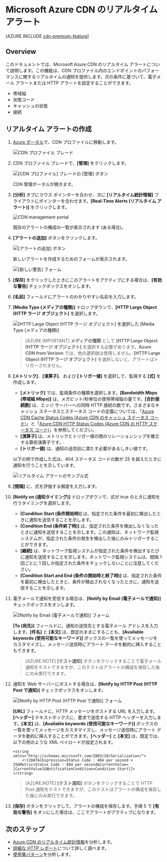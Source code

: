 <properties
	pageTitle="Azure CDN のリアルタイム アラート | Microsoft Azure"
	description="Microsoft Azure CDN のリアルタイム アラート。リアルタイム アラートは、CDN プロファイル内のエンドポイントのパフォーマンスに関する通知を提供します。"
	services="cdn"
	documentationCenter=""
	authors="camsoper"
	manager="erikre"
	editor=""/>

<tags
	ms.service="cdn"
	ms.workload="tbd"
	ms.tgt_pltfrm="na"
	ms.devlang="na"
	ms.topic="article"
	ms.date="07/12/2016"
	ms.author="casoper"/>

# Microsoft Azure CDN のリアルタイム アラート

[AZURE.INCLUDE [cdn-premium-feature](../../includes/cdn-premium-feature.md)]


## Overview

このドキュメントでは、Microsoft Azure CDN のリアルタイム アラートについて説明します。この機能は、CDN プロファイル内のエンドポイントのパフォーマンスに関するリアルタイムの通知を提供します。次の条件に基づいて、電子メール アラートまたは HTTP アラートを設定することができます。

* 帯域幅
* 状態コード
* キャッシュの状態
* 接続

## リアルタイム アラートの作成

1. [Azure ポータル](https://portal.azure.com)で、CDN プロファイルに移動します。

	![CDN プロファイル ブレード](./media/cdn-real-time-alerts/cdn-profile-blade.png)

2. CDN プロファイル ブレードで、**[管理]** をクリックします。

	![[CDN プロファイル] ブレードの [管理] ボタン](./media/cdn-real-time-alerts/cdn-manage-btn.png)

	CDN 管理ポータルが開きます。

3. **[分析]** タブにマウス ポインターを合わせ、次に **[リアルタイム統計情報]** フライアウトにポインターを合わせます。**[Real-Time Alerts (リアルタイム アラート)]** をクリックします。

	![CDN management portal](./media/cdn-real-time-alerts/cdn-premium-portal.png)

	既存のアラートの構成の一覧が表示されます (ある場合)。

4. **[アラートの追加]** ボタンをクリックします。

	![[アラートの追加] ボタン](./media/cdn-real-time-alerts/cdn-add-alert.png)

	新しいアラートを作成するためのフォームが表示されます。

	![[新しい警告] フォーム](./media/cdn-real-time-alerts/cdn-new-alert.png)

5. **[保存]** をクリックしたときにこのアラートをアクティブにする場合は、**[有効な警告]** チェックボックスをオンします。

6. **[名前]** フィールドにアラートのわかりやすい名前を入力します。

7. **[Media Type (メディアの種類)]** ドロップダウンで、**[HTTP Large Object (HTTP ラージ オブジェクト]** を選択します。

	![[HTTP Large Object (HTTP ラージ オブジェクト] を選択した [Media Type (メディアの種類)]](./media/cdn-real-time-alerts/cdn-http-large.png)

	> [AZURE.IMPORTANT] **メディアの種類** として **[HTTP Large Object (HTTP ラージ オブジェクト]** を選択する必要があります。**Azure CDN from Verizon** では、他の選択肢は使用しません。**[HTTP Large Object (HTTP ラージ オブジェクト]** を選択しないと、アラートはトリガーされません。

8. **[メトリック]**、**[演算子]**、および **[トリガー値]** を選択して、監視する **[式]** を作成します。

	- **[メトリック]** では、監視条件の種類を選択します。**[Bandwidth Mbps (帯域幅 Mbps)]** は、メガビット/秒単位の使用帯域幅の量です。**[合計接続数]** は、エッジ サーバーへの同時 HTTP 接続の数です。さまざまなキャッシュ ステータスとステータス コードの定義については、「[Azure CDN Cache Status Codes (Azure CDN のキャッシュ ステータス コード)](https://msdn.microsoft.com/library/mt759237.aspx)」と「[Azure CDN HTTP Status Codes (Azure CDN の HTTP ステータス コード)](https://msdn.microsoft.com/library/mt759238.aspx)」を参照してください。
	- **[演算子]** は、メトリックとトリガー値の間のリレーションシップを確立する算術演算子です。
	- **[トリガー値]** は、通知の送信前に満たす必要があるしきい値です。

	以下の例で作成した式は、404 ステータス コードの数が 25 を超えたときに通知を行うことを示しています。

	![リアルタイム アラートのサンプル式](./media/cdn-real-time-alerts/cdn-expression.png)

9. **[間隔]** に、式を評価する頻度を入力します。

10. **[Notify on (通知タイミング)]** ドロップダウンで、式が true のときに通知を行うタイミングを選択します。
	
	- **[Condition Start (条件開始時)]** は、指定された条件を最初に検出したときに通知を送信することを示します。
	- **[Condition End (条件終了時)]** は、指定された条件を検出しなくなったときに通知を送信することを示します。この通知は、ネットワーク監視システムが、指定された条件の発生を検出した後にのみトリガーすることができます。
	- **[継続]** は、ネットワーク監視システムが指定された条件を検出するたびに通知を送信することを示します。ネットワーク監視システムは、間隔 1 回ごとに 1 回しか指定された条件をチェックしないことに注意してください。
	- **[Condition Start and End (条件の開始時と終了時)]** は、指定された条件を最初に検出したときと、条件が検出されなくなったときに、通知を送信することを示します。

11. 電子メールで通知を受信する場合は、**[Notify by Email (電子メールで通知)]** チェックボックスをオンします。

	![[Notify by Email (電子メールで通知)] フォーム](./media/cdn-real-time-alerts/cdn-notify-email.png)
	
	**[To (宛先)]** フィールドに、通知の送信先とする電子メール アドレスを入力します。**[件名]** と **[本文]** は、既定のままにすることも、**[Available keywords (使用可能なキーワード)]** ボックスの一覧を使ってメッセージをカスタマイズし、メッセージ送信時にアラート データを動的に挿入することもできます。

	> [AZURE.NOTE] **[テスト通知]** ボタンをクリックすることで電子メール通知をテストできますが、このテストはアラートの構成を保存した後にのみ実行できます。

12. 通知を Web サーバーにポストする場合は、**[Notify by HTTP Post (HTTP Post で通知)]** チェックボックスをオンします。

	![[Notify by HTTP Post (HTTP Post で通知)] フォーム](./media/cdn-real-time-alerts/cdn-notify-http.png)

	**[URL]** フィールドに、HTTP メッセージをポストする URL を入力します。**[ヘッダー]** テキストボックスに、要求で送信する HTTP ヘッダーを入力します。**[本文]** は、**[Available keywords (使用可能なキーワード)]** ボックスの一覧を使ってメッセージをカスタマイズし、メッセージ送信時にアラート データを動的に挿入することができます。**[ヘッダー]** と **[本文]** は、既定では、以下の例のような XML ペイロードが設定されます。

	```
	<string xmlns="http://schemas.microsoft.com/2003/10/Serialization/">
		<![CDATA[Expression=Status Code : 404 per second > 25&Metric=Status Code : 404 per second&CurrentValue=[CurrentValue]&NotificationCondition=Condition Start]]>
	</string>
	```

	> [AZURE.NOTE] **[テスト通知]** ボタンをクリックすることで HTTP Post 通知をテストできますが、このテストはアラートの構成を保存した後にのみ実行できます。

13. **[保存]** ボタンをクリックして、アラートの構成を保存します。手順 5 で **[有効な警告]** をオンにした場合は、ここでアラートがアクティブになります。

## 次のステップ

- [Azure CDN のリアルタイム統計情報](cdn-real-time-stats.md)を分析します。
- [詳細な HTTP レポート](cdn-advanced-http-reports.md)について詳しく調べます。
- [使用量パターン](cdn-analyze-usage-patterns.md)を分析します。

<!---HONumber=AcomDC_0824_2016-->